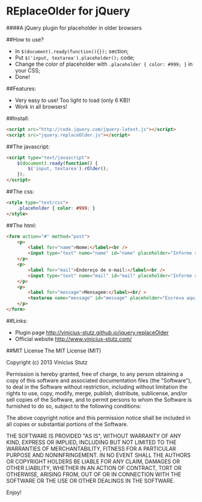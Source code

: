 # REplaceOlder for jQuery

####A jQuery plugin for placeholder in older browsers

##How to use?
- In `$(document).ready(function(){});` section;
- Put `$('input, textarea').placeholder();` code;
- Change the color of placeholder with `.placeholder { color: #999; }` in your CSS;
- Done!

##Features:
- Very easy to use! Too light to load (only 6 KB)!
- Work in all browsers!
 
##Install:
```html
<script src="http://code.jquery.com/jquery-latest.js"></script>
<script src="jquery.replaceOlder.js"></script>
```
##The javascript:
```html
<script type="text/javascript">
	$(document).ready(function() {
		$('input, textarea').rOlder();
	});
</script>
```
##The css:
```html
<style type="text/css">
	.placeholder { color: #999; }
</style>
```
##The html:
```html
<form action="#" method="post">
	<p>
		<label for="name">Nome:</label><br />
		<input type="text" name="name" id="name" placeholder="Informe seu nome completo" tabindex="1" />
	</p>
	<p>
		<label for="mail">Endereço de e-mail:</label><br />
		<input type="text" name="mail" id="mail" placeholder="Informe seu e-mail" tabindex="2" />
	</p>
	<p>
		<label for="message">Mensagem:</label><br/ >
		<textarea name="message" id="message" placeholder="Escreva aqui sua mensagem" tabindex="3"></textarea>
	</p>
</form>
```
##Links:
- Plugin page <http://vinicius-stutz.github.io/jquery.replaceOlder>
- Official website <http://www.vinicius-stutz.com/>

##MIT License
The MIT License (MIT)

Copyright (c) 2013 Vinícius Stutz

Permission is hereby granted, free of charge, to any person obtaining a copy
of this software and associated documentation files (the "Software"), to deal
in the Software without restriction, including without limitation the rights
to use, copy, modify, merge, publish, distribute, sublicense, and/or sell
copies of the Software, and to permit persons to whom the Software is
furnished to do so, subject to the following conditions:

The above copyright notice and this permission notice shall be included in all
copies or substantial portions of the Software.

THE SOFTWARE IS PROVIDED "AS IS", WITHOUT WARRANTY OF ANY KIND, EXPRESS OR
IMPLIED, INCLUDING BUT NOT LIMITED TO THE WARRANTIES OF MERCHANTABILITY,
FITNESS FOR A PARTICULAR PURPOSE AND NONINFRINGEMENT. IN NO EVENT SHALL THE
AUTHORS OR COPYRIGHT HOLDERS BE LIABLE FOR ANY CLAIM, DAMAGES OR OTHER
LIABILITY, WHETHER IN AN ACTION OF CONTRACT, TORT OR OTHERWISE, ARISING FROM,
OUT OF OR IN CONNECTION WITH THE SOFTWARE OR THE USE OR OTHER DEALINGS IN THE
SOFTWARE.

Enjoy!
